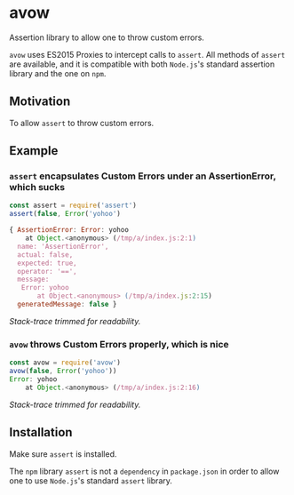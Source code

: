 # avow

Assertion library to allow one to throw custom errors.

`avow` uses ES2015 Proxies to intercept calls to `assert`.
All methods of `assert` are available, and it is compatible with both
`Node.js`'s standard assertion library and the one on `npm`.

## Motivation

To allow `assert` to throw custom errors.

## Example

### `assert` encapsulates Custom Errors under an AssertionError, which sucks
```js
const assert = require('assert')
assert(false, Error('yohoo')

{ AssertionError: Error: yohoo
    at Object.<anonymous> (/tmp/a/index.js:2:1)
  name: 'AssertionError',
  actual: false,
  expected: true,
  operator: '==',
  message: 
   Error: yohoo
       at Object.<anonymous> (/tmp/a/index.js:2:15)
  generatedMessage: false }
```

_Stack-trace trimmed for readability._

### `avow` throws Custom Errors properly, which is nice

```js
const avow = require('avow')
avow(false, Error('yohoo'))
Error: yohoo
    at Object.<anonymous> (/tmp/a/index.js:2:16)
```

_Stack-trace trimmed for readability._

## Installation

Make sure `assert` is installed. 

The `npm` library `assert` is not a `dependency` in `package.json` in order to
allow one to use `Node.js`'s standard `assert` library.
